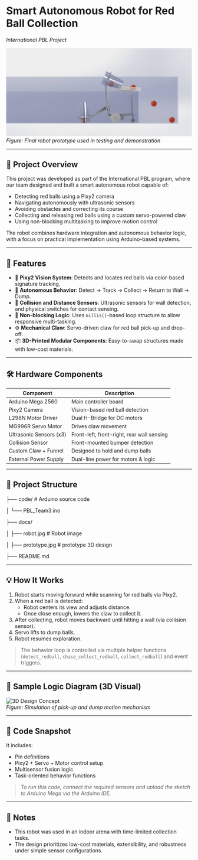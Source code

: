 # Smart Autonomous Robot for Red Ball Collection  
_International PBL Project_

![Robot Prototype](https://github.com/ChangShaoYang/PBL2023_Team3/blob/main/docs/prototype.jpg?raw=true)
*Figure: Final robot prototype used in testing and demonstration*

---

## 🧠 Project Overview

This project was developed as part of the International PBL program, where our team designed and built a smart autonomous robot capable of:

- Detecting red balls using a Pixy2 camera  
- Navigating autonomously with ultrasonic sensors  
- Avoiding obstacles and correcting its course  
- Collecting and releasing red balls using a custom servo-powered claw  
- Using non-blocking multitasking to improve motion control

The robot combines hardware integration and autonomous behavior logic, with a focus on practical implementation using Arduino-based systems.

---

## 🎯 Features

- 🎥 **Pixy2 Vision System**: Detects and locates red balls via color-based signature tracking.
- 🧠 **Autonomous Behavior**: Detect → Track → Collect → Return to Wall → Dump.
- 🛑 **Collision and Distance Sensors**: Ultrasonic sensors for wall detection, and physical switches for contact sensing.
- 🔁 **Non-blocking Logic**: Uses `millis()`-based loop structure to allow responsive multi-tasking.
- ⚙️ **Mechanical Claw**: Servo-driven claw for red ball pick-up and drop-off.
- 📦 **3D-Printed Modular Components**: Easy-to-swap structures made with low-cost materials.

---

## 🛠️ Hardware Components

| Component                  | Description                        |
|---------------------------|------------------------------------|
| Arduino Mega 2560         | Main controller board              |
| Pixy2 Camera              | Vision-based red ball detection    |
| L298N Motor Driver        | Dual H-Bridge for DC motors        |
| MG996R Servo Motor        | Drives claw movement               |
| Ultrasonic Sensors (x3)   | Front-left, front-right, rear wall sensing |
| Collision Sensor          | Front-mounted bumper detection     |
| Custom Claw + Funnel      | Designed to hold and dump balls    |
| External Power Supply     | Dual-line power for motors & logic |

---

## 📁 Project Structure

├── code/ # Arduino source code

│ └── PBL_Team3.ino

├── docs/

│ ├── robot.jpg # Robot image

│ ├── prototype.jpg # prototype 3D design

├── README.md


---

## 💡 How It Works

1. Robot starts moving forward while scanning for red balls via Pixy2.
2. When a red ball is detected:
   - Robot centers its view and adjusts distance.
   - Once close enough, lowers the claw to collect it.
3. After collecting, robot moves backward until hitting a wall (via collision sensor).
4. Servo lifts to dump balls.
5. Robot resumes exploration.

> The behavior loop is controlled via multiple helper functions (`detect_redball`, `chase_collect_redball`, `collect_redball`) and event triggers.

---

## 🧠 Sample Logic Diagram (3D Visual)

![3D Design Concept](docs/13835_0.jpg)  
*Figure: Simulation of pick-up and dump motion mechanism*

---

## 🧾 Code Snapshot

It includes:

- Pin definitions
- Pixy2 + Servo + Motor control setup
- Multisensor fusion logic
- Task-oriented behavior functions

> _To run this code, connect the required sensors and upload the sketch to Arduino Mega via the Arduino IDE._

---

## 📎 Notes

- This robot was used in an indoor arena with time-limited collection tasks.
- The design prioritizes low-cost materials, extensibility, and robustness under simple sensor configurations.
